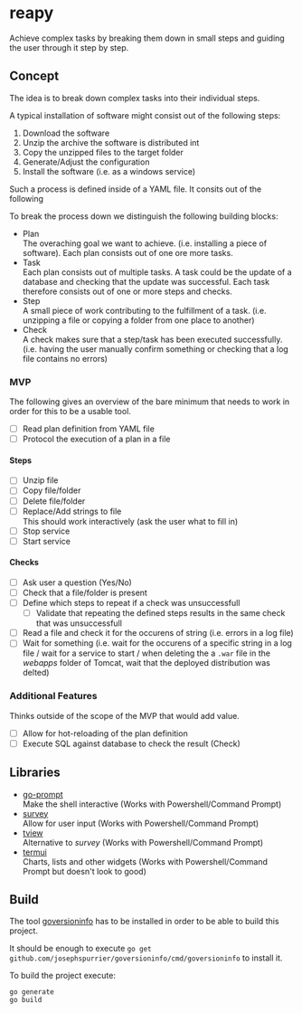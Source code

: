 # reapy

Achieve complex tasks by breaking them down in small steps and guiding the user through it step by step.

## Concept

The idea is to break down complex tasks into their individual steps.

A typical installation of software might consist out of the following steps:

1. Download the software
2. Unzip the archive the software is distributed int
3. Copy the unzipped files to the target folder
4. Generate/Adjust the configuration
5. Install the software (i.e. as a windows service)

Such a process is defined inside of a YAML file. It consits out of the following 

To break the process down we distinguish the following building blocks:

* Plan  
The overaching goal we want to achieve. (i.e. installing a piece of software). Each plan consists out of one ore more tasks.
* Task  
Each plan consists out of multiple tasks. A task could be the update of a database and checking that the update was successful. Each task therefore consists out of one or more steps and checks.
* Step  
A small piece of work contributing to the fulfillment of a task. (i.e. unzipping a file or copying a folder from one place to another)
* Check  
A check makes sure that a step/task has been executed successfully. (i.e. having the user manually confirm something or checking that a log file contains no errors)

### MVP

The following gives an overview of the bare minimum that needs to work in order for this to be a usable tool.

* [ ] Read plan definition from YAML file
* [ ] Protocol the execution of a plan in a file

#### Steps

* [ ] Unzip file
* [ ] Copy file/folder
* [ ] Delete file/folder
* [ ] Replace/Add strings to file  
This should work interactively (ask the user what to fill in)
* [ ] Stop service
* [ ] Start service

#### Checks

* [ ] Ask user a question (Yes/No)
* [ ] Check that a file/folder is present
* [ ] Define which steps to repeat if a check was unsuccessfull
  * [ ] Validate that repeating the defined steps results in the same check that was unsuccessfull
* [ ] Read a file and check it for the occurens of string (i.e. errors in a log file)
* [ ] Wait for something (i.e. wait for the occurens of a specific string in a log file / wait for a service to start / when deleting the a `.war` file in the *webapps* folder of Tomcat, wait that the deployed distribution was delted)

### Additional Features

Thinks outside of the scope of the MVP that would add value.

* [ ] Allow for hot-reloading of the plan definition
* [ ] Execute SQL against database to check the result (Check)

## Libraries

* [go-prompt](https://github.com/c-bata/go-prompt)  
Make the shell interactive (Works with Powershell/Command Prompt)
* [survey](https://github.com/AlecAivazis/survey)  
Allow for user input (Works with Powershell/Command Prompt)
* [tview](https://github.com/rivo/tview)  
Alternative to *survey* (Works with Powershell/Command Prompt)
* [termui](https://github.com/gizak/termui)  
Charts, lists and other widgets (Works with Powershell/Command Prompt but doesn't look to good)

## Build

The tool [goversioninfo](https://github.com/josephspurrier/goversioninfo) has to be installed in order to be able to build this project.

It should be enough to execute `go get github.com/josephspurrier/goversioninfo/cmd/goversioninfo` to install it.

To build the project execute:

```shell
go generate
go build
```
